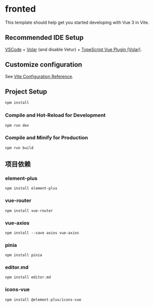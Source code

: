 # fronted

This template should help get you started developing with Vue 3 in Vite.

## Recommended IDE Setup

[VSCode](https://code.visualstudio.com/) + [Volar](https://marketplace.visualstudio.com/items?itemName=Vue.volar) (and disable Vetur) + [TypeScript Vue Plugin (Volar)](https://marketplace.visualstudio.com/items?itemName=Vue.vscode-typescript-vue-plugin).

## Customize configuration

See [Vite Configuration Reference](https://vitejs.dev/config/).

## Project Setup

```sh
npm install
```

### Compile and Hot-Reload for Development

```sh
npm run dev
```

### Compile and Minify for Production

```sh
npm run build
```
## 项目依赖

### element-plus

```shell
npm install element-plus
```
### vue-router
```shell
npm install vue-router
```
### vue-axios
```shell
npm install --save axios vue-axios
```
### pinia
```shell
npm install pinia
```

### editor.md
```shell
npm install editor.md
```

### icons-vue
```shell
npm install @element-plus/icons-vue
```